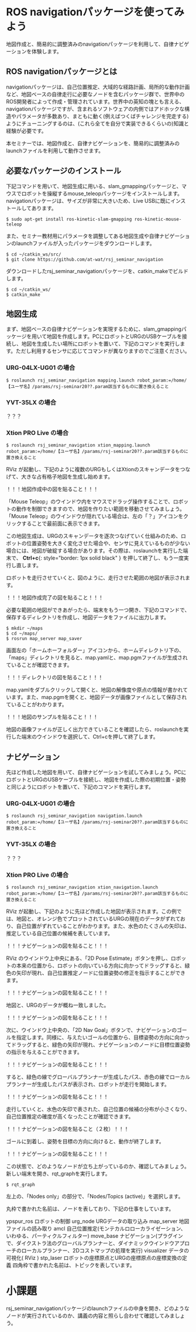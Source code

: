 # ROS navigationパッケージを使ってみよう
地図作成と、簡易的に調整済みのnavigationパッケージを利用して、自律ナビゲーションを体験します。

## ROS navigationパッケージとは

navigationパッケージは、自己位置推定、大域的な経路計画、局所的な動作計画など、地図ベースの自律走行に必要なノードを含むパッケージ群で、世界中のROS開発者によって作成・管理されています。世界中の英知の塊とも言える、navigationパッケージですが、含まれるソフトウェアの内側ではアドホックな構造やパラメータが多数あり、まともに動く(例えばつくばチャレンジを完走する)ようにチューニングするのは、(これら全てを自分で実装できるくらいの)知識と経験が必要です。

本セミナーでは、地図作成と、自律ナビゲーションを、簡易的に調整済みのlaunchファイルを利用して動作させます。

## 必要なパッケージのインストール

下記コマンドを用いて、地図生成に用いる、slam_gmappingパッケージと、マウスでロボットを操縦するmouse_teleopパッケージをインストールします。navigationパッケージは、サイズが非常に大きいため、Live USBに既にインストールしてあります。

```shell
$ sudo apt-get install ros-kinetic-slam-gmapping ros-kinetic-mouse-teleop
```

また、セミナー教材用にパラメータを調整してある地図生成や自律ナビゲーションのlaunchファイルが入ったパッケージをダウンロードします。

```shell
$ cd ~/catkin_ws/src/
$ git clone https://github.com/at-wat/rsj_seminar_navigation
```

ダウンロードしたrsj_seminar_navigationパッケージを、catkin_makeでビルドします。

```shell
$ cd ~/catkin_ws/
$ catkin_make
```

## 地図生成
まず、地図ベースの自律ナビゲーションを実現するために、slam_gmappingパッケージを用いて地図を作成します。PCにロボットとURGのUSBケーブルを接続し、地図を生成したい場所にロボットを置いて、下記のコマンドを実行します。ただし利用するセンサに応じてコマンドが異なりますのでご注意ください。

### URG-04LX-UG01 の場合
```shell
$ roslaunch rsj_seminar_navigation mapping.launch robot_param:=/home/【ユーザ名】/params/rsj-seminar20??.param該当するものに置き換えること
```
### YVT-35LX の場合
？？？

### Xtion PRO Live の場合
```shell
$ roslaunch rsj_seminar_navigation xtion_mapping.launch robot_param:=/home/【ユーザ名】/params/rsj-seminar20??.param該当するものに置き換えること
```

RViz が起動し、下記のように複数のURGもしくはXtionのスキャンデータをつなげて、大きな占有格子地図を生成し始めます。

！！！地図作成中の図を貼ること！！！

「Mouse Teleop」のウインドウ内をマウスでドラッグ操作することで、ロボットの動作を制御できますので、地図を作りたい範囲を移動させてみましょう。「Mouse Teleop」のウインドウが隠れている場合は、左の「？」アイコンをクリックすることで最前面に表示できます。

この地図生成は、URGのスキャンデータを逐次つなげていく仕組みのため、ロボットの位置姿勢を大きく変化させた場合や、センサに見えているものが少ない場合には、地図が破綻する場合があります。その際は、roslaunchを実行した端末で、 __Ctrl+c__{: style="border: 1px solid black" } を押して終了し、もう一度実行し直します。

ロボットを走行させていくと、図のように、走行させた範囲の地図が表示されます。

！！！地図作成完了の図を貼ること！！！

必要な範囲の地図ができあがったら、端末をもう一つ開き、下記のコマンドで、保存するディレクトリを作成し、地図データをファイルに出力します。

```shell
$ mkdir ~/maps
$ cd ~/maps/
$ rosrun map_server map_saver
```

画面左の「ホームホーフォルダー」アイコンから、ホームディレクトリ下の、「maps」ディレクトリを見ると、map.yamlと、map.pgmファイルが生成されていることが確認できます。

！！！ディレクトリの図を貼ること！！！

map.yamlをダブルクリックして開くと、地図の解像度や原点の情報が書かれています。また、map.pgmを開くと、地図データが画像ファイルとして保存されていることがわかります。

！！！地図のサンプルを貼ること！！！

地図の画像ファイルが正しく出力できていることを確認したら、roslaunchを実行した端末のウインドウを選択して、Ctrl+cを押して終了します。

## ナビゲーション
先ほど作成した地図を用いて、自律ナビゲーションを試してみましょう。PCにロボットとURGのUSBケーブルを接続し、地図を作成した際の初期位置・姿勢と同じようにロボットを置いて、下記のコマンドを実行します。

### URG-04LX-UG01 の場合
```shell
$ roslaunch rsj_seminar_navigation navigation.launch robot_param:=/home/【ユーザ名】/params/rsj-seminar20??.param該当するものに置き換えること
```
### YVT-35LX の場合
？？？

### Xtion PRO Live の場合
```shell
$ roslaunch rsj_seminar_navigation xtion_navigation.launch robot_param:=/home/【ユーザ名】/params/rsj-seminar20??.param該当するものに置き換えること
```

RViz が起動し、下記のように先ほど作成した地図が表示されます。この例では、地図と、オレンジ色でプロットされているURGの現在のデータがずれており、自己位置がずれていることがわかります。また、水色のたくさんの矢印は、推定している自己位置の候補を表しています。

！！！ナビゲーションの図を貼ること！！！

RViz のウインドウ上中央にある、「2D Pose Estimate」ボタンを押し、ロボットの本来の位置から、ロボットの向いている方向に向かってドラッグすると、緑色の矢印が現れ、自己位置推定ノードに位置姿勢の修正を指示することができます。

！！！ナビゲーションの図を貼ること！！！

地図と、URGのデータが概ね一致しました。

！！！ナビゲーションの図を貼ること！！！

次に、ウインドウ上中央の、「2D Nav Goal」ボタンで、ナビゲーションのゴールを指定します。同様に、与えたいゴールの位置から、目標姿勢の方向に向かってドラッグすると、緑色の矢印が現れ、ナビゲーションのノードに目標位置姿勢の指示を与えることができます。

！！！ナビゲーションの図を貼ること！！！

すると、緑色の線でグローバルプランナーが生成したパス、赤色の線でローカルプランナーが生成したパスが表示され、ロボットが走行を開始します。

！！！ナビゲーションの図を貼ること！！！

走行していくと、水色の矢印で表された、自己位置の候補の分布が小さくなり、自己位置推定の確度が高くなったことが確認できます。

！！！ナビゲーションの図を貼ること（２枚）！！！

ゴールに到着し、姿勢を目標の方向に向けると、動作が終了します。

！！！ナビゲーションの図を貼ること！！！

この状態で、どのようなノードが立ち上がっているのか、確認してみましょう。新しい端末を開き、rqt_graphを実行します。

```shell
$ rqt_graph
```

左上の、「Nodes only」の部分で、「Nodes/Topics (active)」を選択します。

丸枠で書かれた名前は、ノードを表しており、下記の仕事をしています。

ypspur_ros
ロボットの制御
urg_node
URGデータの取り込み
map_server
地図ファイルの読み取り
amcl
自己位置推定(モンテカルロローカライゼーション、いわゆる、パーティクルフィルター)
move_base
ナビゲーション(プラグインで、ダイクストラ法のグローバルプランナーと、ダイナミックウインドウアプローチのローカルプランナー、2Dコストマップの処理を実行)
visualizer
データの可視化( RViz )
stp_laser
ロボットの座標原点とURGの座標原点の座標変換の定義
四角枠で書かれた名前は、トピックを表しています。

# 小課題
rsj_seminar_navigationパッケージのlaunchファイルの中身を開き、どのようなノードが実行されているのか、講義の内容と照らし合わせて確認してみましょう。